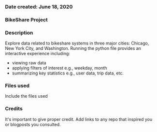 ### Date created: June 18, 2020

### BikeShare Project

### Description
Explore data related to bikeshare systems in three major cities: Chicago, New York City, and Washington.
Running the python file provides an interactive experience including:
* viewing raw data
* applying filters of interest e.g., weekday, month
* summarizing key statistics e.g., user data, trip data, etc.

### Files used
Include the files used

### Credits
It's important to give proper credit. Add links to any repo that inspired you or blogposts you consulted.

